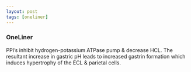 ```yaml
---
layout: post
tags: [oneliner]
---
```



### OneLiner

PPI’s inhibit hydrogen-potassium ATPase pump & decrease HCL. The resultant increase in gastric pH leads to increased gastrin formation which induces hypertrophy of the ECL & parietal cells.
